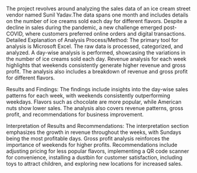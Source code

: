 The project revolves around analyzing the sales data of an ice cream street vendor named Sunil Yadav.The data spans one month and includes details on the number of ice creams sold each day for different flavors. Despite a decline in sales during the pandemic, a new challenge emerged post-COVID, where customers preferred online orders and digital transactions.
Detailed Explanation of Analysis Process/Method:
The primary tool for analysis is Microsoft Excel. The raw data is processed, categorized, and analyzed. A day-wise analysis is performed, showcasing the variations in the number of ice creams sold each day. Revenue analysis for each week highlights that weekends consistently generate higher revenue and gross profit. The analysis also includes a breakdown of revenue and gross profit for different flavors.

Results and Findings:
The findings include insights into the day-wise sales patterns for each week, with weekends consistently outperforming weekdays. Flavors such as chocolate are more popular, while American nuts show lower sales. The analysis also covers revenue patterns, gross profit, and recommendations for business improvement.

Interpretation of Results and Recommendations:
The interpretation section emphasizes the growth in revenue throughout the weeks, with Sundays being the most profitable days. Gross profit analysis reinforces the importance of weekends for higher profits. Recommendations include adjusting pricing for less popular flavors, implementing a QR code scanner for convenience, installing a dustbin for customer satisfaction, including toys to attract children, and exploring new locations for increased sales.
